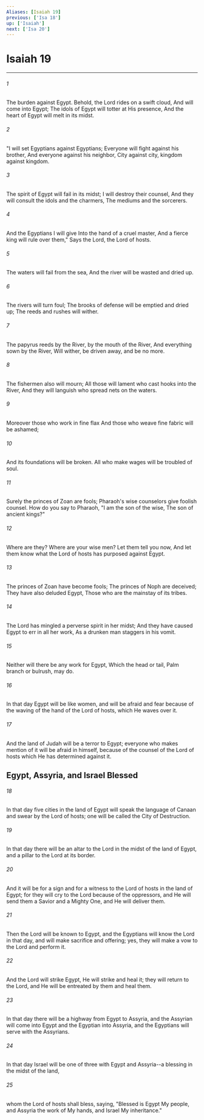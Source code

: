 ```yaml
---
Aliases: [Isaiah 19]
previous: ['Isa 18']
up: ['Isaiah']
next: ['Isa 20']
---
```

# Isaiah 19

***


###### 1 
The burden against Egypt. Behold, the Lord rides on a swift cloud, And will come into Egypt; The idols of Egypt will totter at His presence, And the heart of Egypt will melt in its midst. 

###### 2 
"I will set Egyptians against Egyptians; Everyone will fight against his brother, And everyone against his neighbor, City against city, kingdom against kingdom. 

###### 3 
The spirit of Egypt will fail in its midst; I will destroy their counsel, And they will consult the idols and the charmers, The mediums and the sorcerers. 

###### 4 
And the Egyptians I will give Into the hand of a cruel master, And a fierce king will rule over them," Says the Lord, the Lord of hosts. 

###### 5 
The waters will fail from the sea, And the river will be wasted and dried up. 

###### 6 
The rivers will turn foul; The brooks of defense will be emptied and dried up; The reeds and rushes will wither. 

###### 7 
The papyrus reeds by the River, by the mouth of the River, And everything sown by the River, Will wither, be driven away, and be no more. 

###### 8 
The fishermen also will mourn; All those will lament who cast hooks into the River, And they will languish who spread nets on the waters. 

###### 9 
Moreover those who work in fine flax And those who weave fine fabric will be ashamed; 

###### 10 
And its foundations will be broken. All who make wages will be troubled of soul. 

###### 11 
Surely the princes of Zoan are fools; Pharaoh's wise counselors give foolish counsel. How do you say to Pharaoh, "I am the son of the wise, The son of ancient kings?" 

###### 12 
Where are they? Where are your wise men? Let them tell you now, And let them know what the Lord of hosts has purposed against Egypt. 

###### 13 
The princes of Zoan have become fools; The princes of Noph are deceived; They have also deluded Egypt, Those who are the mainstay of its tribes. 

###### 14 
The Lord has mingled a perverse spirit in her midst; And they have caused Egypt to err in all her work, As a drunken man staggers in his vomit. 

###### 15 
Neither will there be any work for Egypt, Which the head or tail, Palm branch or bulrush, may do. 

###### 16 
In that day Egypt will be like women, and will be afraid and fear because of the waving of the hand of the Lord of hosts, which He waves over it. 

###### 17 
And the land of Judah will be a terror to Egypt; everyone who makes mention of it will be afraid in himself, because of the counsel of the Lord of hosts which He has determined against it.

## Egypt, Assyria, and Israel Blessed 

###### 18 
In that day five cities in the land of Egypt will speak the language of Canaan and swear by the Lord of hosts; one will be called the City of Destruction. 

###### 19 
In that day there will be an altar to the Lord in the midst of the land of Egypt, and a pillar to the Lord at its border. 

###### 20 
And it will be for a sign and for a witness to the Lord of hosts in the land of Egypt; for they will cry to the Lord because of the oppressors, and He will send them a Savior and a Mighty One, and He will deliver them. 

###### 21 
Then the Lord will be known to Egypt, and the Egyptians will know the Lord in that day, and will make sacrifice and offering; yes, they will make a vow to the Lord and perform it. 

###### 22 
And the Lord will strike Egypt, He will strike and heal it; they will return to the Lord, and He will be entreated by them and heal them. 

###### 23 
In that day there will be a highway from Egypt to Assyria, and the Assyrian will come into Egypt and the Egyptian into Assyria, and the Egyptians will serve with the Assyrians. 

###### 24 
In that day Israel will be one of three with Egypt and Assyria--a blessing in the midst of the land, 

###### 25 
whom the Lord of hosts shall bless, saying, "Blessed is Egypt My people, and Assyria the work of My hands, and Israel My inheritance."
